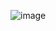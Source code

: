 ![image](https://user-images.githubusercontent.com/89327091/158044533-88bb9505-64fb-4a65-b91c-55d5c639c75b.png)
